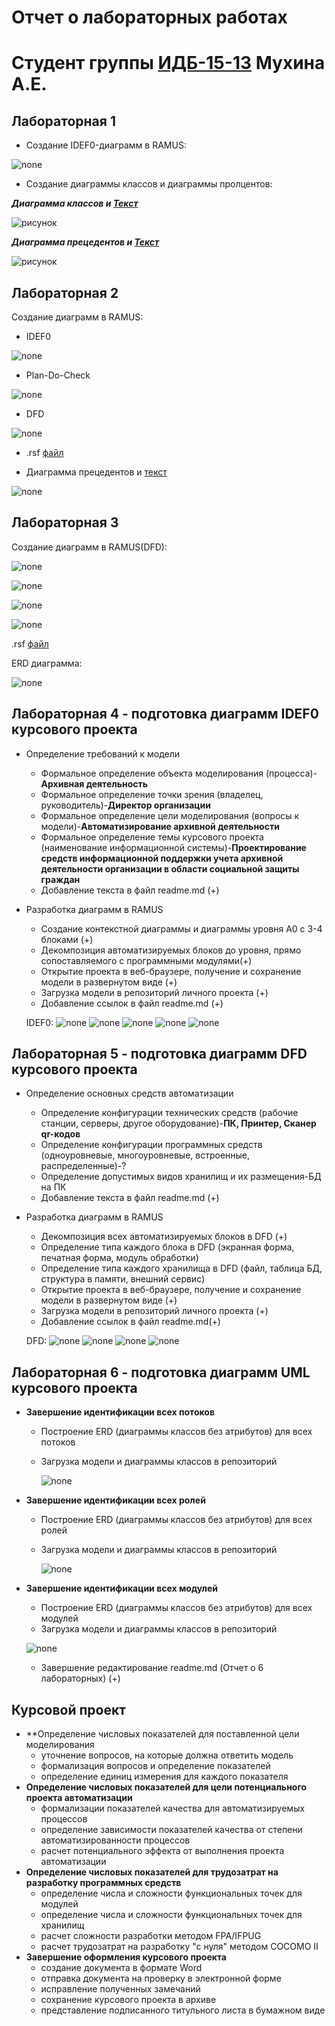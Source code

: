 # Отчет о лабораторных работах
# Студент группы [ИДБ-15-13](https://github.com/stankin/design-2018/wiki/list-idb-15-13) Мухина А.Е.

## Лабораторная 1

* Создание IDEF0-диаграмм в RAMUS:

![none](https://github.com/MuhinaAlexandra/Lab2018/blob/master/1.png)

* Создание диаграммы классов и  диаграммы пролцентов:

***Диаграмма классов и [Текст](https://github.com/MuhinaAlexandra/Lab2018/blob/master/2.1.txt)***

![рисунок](https://github.com/MuhinaAlexandra/Lab2018/blob/master/2.png)

***Диаграмма прецедентов и [Текст](https://github.com/MuhinaAlexandra/Lab2018/blob/master/2%2C2.txt)***

![рисунок](https://github.com/MuhinaAlexandra/Lab2018/blob/master/3.PNG)

## Лабораторная 2

Coздание диаграмм в RAMUS:

* IDEF0

![none](https://github.com/MuhinaAlexandra/Lab2018/blob/master/model.png)

* Plan-Do-Check

![none](https://github.com/MuhinaAlexandra/Lab2018/blob/master/model2.png)

* DFD

![none](https://github.com/MuhinaAlexandra/Lab2018/blob/master/model3.png)

* .rsf [файл](https://github.com/MuhinaAlexandra/Lab2018/blob/master/LABA2.rsf)

* Диаграмма прецедентов и [текст](https://github.com/MuhinaAlexandra/Lab2018/blob/master/l2.txt)

![none](https://github.com/MuhinaAlexandra/Lab2018/blob/master/fP6zIiH058NhdQUufD9YmGSGsQnr89tra8oxORCPcPbWuGhP2DhO28gDXRv140Fhp-eht7aZ3oGhwIrck1m-lhc7cLWdZIkNkR2Bh3YJHYv99auRkX2ZgKmMCwFB8ZtMEQAJUUQK68N6wFCkcUP006gJAZECBWU-qgf4MlLlOwvE7JbD9flD7QMPKOdBT2.png)

## Лабораторная 3

Coздание диаграмм в RAMUS(DFD):

![none](https://github.com/MuhinaAlexandra/Lab2018/blob/master/model1_lb3.png)

![none](https://github.com/MuhinaAlexandra/Lab2018/blob/master/model2_lb3.png)

![none](https://github.com/MuhinaAlexandra/Lab2018/blob/master/model3_lb3.png)

![none](https://github.com/MuhinaAlexandra/Lab2018/blob/master/model4_lb4.png)

.rsf [файл](https://github.com/MuhinaAlexandra/Lab2018/blob/master/LABA3GITHUB.rsf)

ERD диаграмма:

![none](https://github.com/MuhinaAlexandra/Lab2018/blob/master/ERD.png)


## Лабораторная 4 - подготовка диаграмм IDEF0 курсового проекта
* Определение требований к модели
  - Формальное определение объекта моделирования (процесса)-**Архивная деятельность**
  - Формальное определение точки зрения (владелец, руководитель)-**Директор организации**
  - Формальное определение цели моделирования (вопросы к модели)-**Автоматизирование архивной деятельности**
  - Формальное определение темы курсового проекта (наименование информационной системы)-**Проектирование средств информационной поддержки учета архивной деятельности организации в области социальной защиты граждан**
  - Добавление текста в файл readme.md (+)
* Разработка диаграмм в RAMUS
  - Создание контекстной диаграммы и диаграммы уровня A0 c 3-4 блоками (+)
  - Декомпозиция автоматизируемых блоков до уровня, прямо сопоставляемого с программными модулями(+)
  - Открытие проекта в веб-браузере, получение и сохранение модели в развернутом виде (+)
  - Загрузка модели в репозиторий личного проекта (+)
  - Добавление ссылок в файл readme.md (+)
  
  IDEF0:
  ![none](https://github.com/MuhinaAlexandra/Lab2018/blob/master/%D0%90%D1%80%D1%85%D1%85%D0%B8%D0%B2%D0%BD%D0%B0%D1%8F%20%D0%B4%D0%B5%D1%8F%D1%82%D0%B5%D0%BB%D1%8C%D0%BD%D0%BE%D1%81%D1%82%D1%8C(1).png)
  ![none](https://github.com/MuhinaAlexandra/Lab2018/blob/master/%D0%90%D1%80%D1%85%D0%B8%D0%B2%D0%BD%D0%B0%D1%8F%20%D0%B4%D0%B5%D1%8F%D1%82%D0%B5%D0%BB%D1%8C%D0%BD%D0%BE%D1%81%D1%82%D1%8C(2).png)
  ![none](https://github.com/MuhinaAlexandra/Lab2018/blob/master/%D0%9E%D0%B1%D1%80%D0%B0%D0%B1%D0%BE%D1%82%D0%BA%D0%B0%20%D0%B7%D0%B0%D0%BF%D1%80%D0%BE%D1%81%D0%BE%D0%B2(3).png)
  ![none](https://github.com/MuhinaAlexandra/Lab2018/blob/master/%D0%97%D0%B0%D0%BF%D0%B8%D1%81%D1%8C%20%D0%B8%D0%BD%D1%84%D0%BE%D1%80%D0%BC%D0%B0%D1%86%D0%B8%D0%B8(5).png)
  ![none](https://github.com/MuhinaAlexandra/Lab2018/blob/master/%D0%9F%D0%BE%D0%B8%D1%81%D0%BA%20%D0%B4%D0%B5%D0%BB%D0%B0(8).png)
## Лабораторная 5 - подготовка диаграмм DFD курсового проекта
* Определение основных средств автоматизации
  - Определение конфигурации технических средств (рабочие станции, серверы, другое оборудование)-**ПК, Принтер, Сканер qr-кодов**
  - Определение конфигурации программных средств (одноуровневые, многоуровневые, встроенные, распределенные)-?
  - Определение допустимых видов хранилищ и их размещения-БД на ПК
  - Добавление текста в файл readme.md (+)
* Разработка диаграмм в RAMUS
  - Декомпозиция всех автоматизируемых блоков в DFD (+)
  - Определение типа каждого блока в DFD (экранная форма, печатная форма, модуль обработки)
  - Определение типа каждого хранилища в DFD (файл, таблица БД, структура в памяти, внешний сервис)
  - Открытие проекта в веб-браузере, получение и сохранение модели в развернутом виде (+)
  - Загрузка модели в репозиторий личного проекта (+)
  - Добавление ссылок в файл readme.md(+)
  
  DFD:
  ![none](https://github.com/MuhinaAlexandra/Lab2018/blob/master/%D0%90%D0%B2%D1%82%D0%BE%D1%80%D0%B8%D0%B7%D0%B0%D1%86%D0%B8%D1%8F(4)DFD.png)
  ![none](https://github.com/MuhinaAlexandra/Lab2018/blob/master/%D0%9F%D0%BE%D0%B8%D1%81%D0%BA%20%D0%B2%20%D0%91%D0%94(6)%20DFD.png)
  ![none](https://github.com/MuhinaAlexandra/Lab2018/blob/master/%D0%97%D0%B0%D0%BF%D0%B8%D1%81%D1%8C%20%D0%B2%20%D0%91%D0%94(7)DFD.png)
  ![none](https://github.com/MuhinaAlexandra/Lab2018/blob/master/%D0%A0%D0%B0%D0%B1%D0%BE%D1%82%D0%B0%20%D1%81%20%D0%91%D0%94(9)DFD.png)
## Лабораторная 6 - подготовка диаграмм UML курсового проекта
* **Завершение идентификации всех потоков**
  - Построение ERD (диаграммы классов без атрибутов) для всех потоков
  - Загрузка модели и диаграммы классов в репозиторий
  
    ![none](https://github.com/MuhinaAlexandra/Lab2018/blob/master/%D0%9F%D0%BE%D1%82%D0%BE%D0%BA%D0%B8%20ERD.png)
* **Завершение идентификации всех ролей**
  - Построение ERD (диаграммы классов без атрибутов) для всех ролей
  - Загрузка модели и диаграммы классов в репозиторий
  
    ![none](https://github.com/MuhinaAlexandra/Lab2018/blob/master/%D0%A0%D0%BE%D0%BB%D0%B8%20ERD.png)
* **Завершение идентификации всех модулей**
  - Построение ERD (диаграммы классов без атрибутов) для всех модулей
  - Загрузка модели и диаграммы классов в репозиторий
  
   ![none](https://github.com/MuhinaAlexandra/Lab2018/blob/master/%D0%9C%D0%BE%D0%B4%D1%83%D0%BB%D0%B8%20ERD.png)
  - Завершение редактирование readme.md (Отчет о 6 лабораторных) (+)

## Курсовой проект
* **Определение числовых показателей для поставленной цели моделирования
  - уточнение вопросов, на которые должна ответить модель
  - формализация вопросов и определение показателей
  - определение единиц измерения для каждого показателя
* **Определение числовых показателей для цели потенциального проекта автоматизации**
  - формализации показателей качества для автоматизируемых процессов
  - определение зависимости показателей качества от степени автоматизированности процессов
  - расчет потенциального эффекта от выполнения проекта автоматизации
* **Определение числовых показателей для трудозатрат на разработку программных средств**
  - определение числа и сложности функциональных точек для модулей
  - определение числа и сложности функциональных точек для хранилищ
  - расчет сложности разработки методом FPA/IFPUG
  - расчет трудозатрат на разработку "с нуля" методом COCOMO II
* **Завершение оформления курсового проекта**
  - создание документа в формате Word
  - отправка документа на проверку в электронной форме
  - исправление полученных замечаний
  - сохранение курсового проекта в архиве
  - представление подписанного титульного листа в бумажном виде
